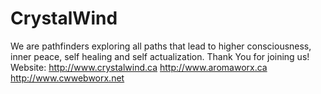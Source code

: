 CrystalWind
===========
We are pathfinders exploring all paths that lead to higher consciousness, inner peace, self healing and self actualization. Thank You for joining us!
Website:     http://www.crystalwind.ca     http://www.aromaworx.ca     http://www.cwwebworx.net
